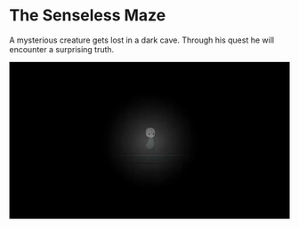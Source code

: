 # The Senseless Maze

A mysterious creature gets lost in a dark cave. Through his quest he will encounter a surprising truth.

![The Senseless Maze](img/The-senseless-maze.gif)